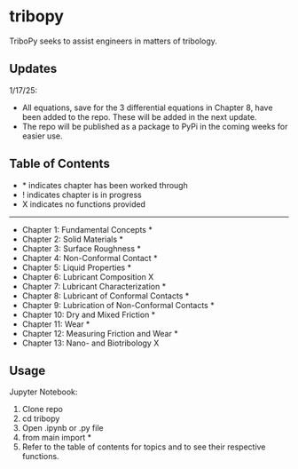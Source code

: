 # tribopy
TriboPy seeks to assist engineers in matters of tribology.

## Updates
1/17/25:
- All equations, save for the 3 differential equations in Chapter 8, have been added to the repo. These will be added in the next update.
- The repo will be published as a package to PyPi in the coming weeks for easier use.

## Table of Contents
- \* indicates chapter has been worked through
- ! indicates chapter is in progress
- X indicates no functions provided
----------------------------------------------------------------------------------------------------
- Chapter 1: Fundamental Concepts *
- Chapter 2: Solid Materials *
- Chapter 3: Surface Roughness *
- Chapter 4: Non-Conformal Contact *
- Chapter 5: Liquid Properties *
- Chapter 6: Lubricant Composition X
- Chapter 7: Lubricant Characterization *
- Chapter 8: Lubricant of Conformal Contacts *
- Chapter 9: Lubrication of Non-Conformal Contacts *
- Chapter 10: Dry and Mixed Friction *
- Chapter 11: Wear *
- Chapter 12: Measuring Friction and Wear *
- Chapter 13: Nano- and Biotribology X

## Usage
Jupyter Notebook:
1. Clone repo
2. cd tribopy
3. Open .ipynb or .py file
4. from main import *
5. Refer to the table of contents for topics and to see their respective functions. 

<!-- ## Installation
text

## Usage
text

## Contributing
text

## Contact
text -->